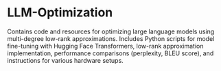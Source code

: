 # LLM-Optimization
Contains code and resources for optimizing large language models using multi-degree low-rank approximations. Includes Python scripts for model fine-tuning with Hugging Face Transformers, low-rank approximation implementation, performance comparisons (perplexity, BLEU score), and instructions for various hardware setups.
